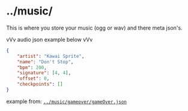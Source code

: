 # ../music/
This is where you store your music (ogg or wav) and there meta json's.

vVv audio json example below vVv
```json
{
	"artist": "Kawai Sprite",
	"name": "Don't Stop",
	"bpm": 200,
	"signature": [4, 4],
	"offset": 0,
	"checkpoints": []
}
```
example from: [`../music/gameover/gameOver.json`](/engine/assets/music/gameover/gameOver.json)
